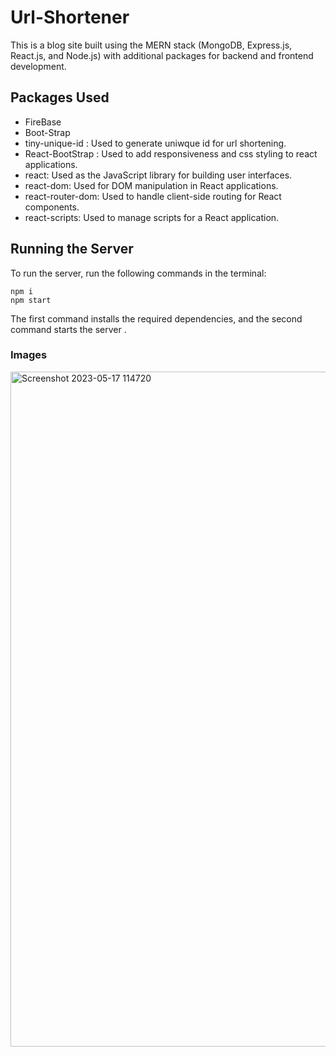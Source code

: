 # Url-Shortener

This is a blog site built using the MERN stack (MongoDB, Express.js, React.js, and Node.js) with additional packages for backend and frontend development.

## Packages Used


* FireBase
* Boot-Strap
* tiny-unique-id : Used to generate uniwque id for url shortening.
* React-BootStrap : Used to add responsiveness and css styling to react applications.
* react: Used as the JavaScript library for building user interfaces.
* react-dom: Used for DOM manipulation in React applications.
* react-router-dom: Used to handle client-side routing for React components.
* react-scripts: Used to manage scripts for a React application.




## Running the Server
To run the server, run the following commands in the terminal:

```
npm i
npm start
```
The first command installs the required dependencies, and the second command starts the server .


### Images



<img width="1080" alt="Screenshot 2023-05-17 114720" src="https://github.com/heykvr/Url-Shortener/assets/117711617/5285e503-de13-4058-b5a5-1800074026d8">
